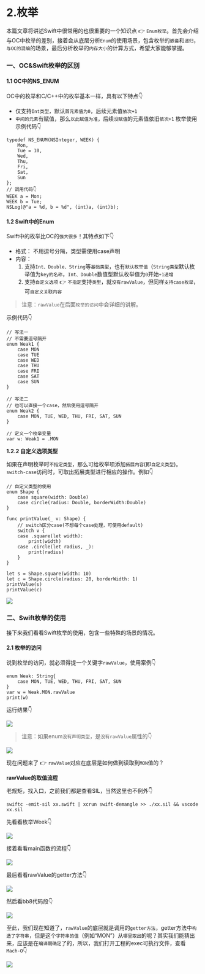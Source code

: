 # 2.枚举

本篇文章将讲述Swift中很常用的也很重要的一个知识点 👉 `Enum枚举`。首先会介绍与OC中枚举的差别，接着会从底层分析`Enum`的使用场景，包含枚举的`嵌套`和`递归`，`与OC的混编`的场景，最后分析枚举的`内存大小`的计算方式，希望大家能够掌握。

### 一、OC&Swift枚举的区别

#### 1.1 OC中的NS\_ENUM

OC中的枚举和C/C++中的枚举基本一样，具有以下特点👇

* 仅支持`Int类型`，默认`首元素值为0`，后续元素值`依次+1`
* `中间的元素`有赋值，那么`以此赋值为准`，后续`没赋值`的元素值依旧`依次+1` 枚举使用示例代码👇

```text
typedef NS_ENUM(NSInteger, WEEK) {
    Mon,
    Tue = 10,
    Wed,
    Thu,
    Fri,
    Sat,
    Sun
};
// 调用代码👇
WEEK a = Mon; 
WEEK b = Tue;
NSLog(@"a = %d, b = %d", (int)a, (int)b);
```

#### 1.2 Swift中的Enum

Swift中的枚举比OC的`强大很多`！其特点如下👇

* 格式： 不用逗号分隔，类型需使用case声明
* 内容：
  1. 支持`Int、Double、String`等`基础类型`，也有`默认枚举值`（`String类型`默认枚举值为`key的名称`，`Int、Double`数值型默认枚举值为`0`开始`+1递增`
  2. 支持`自定义选项` 👉 `不指定`支持`类型`，就`没有rawValue`，但同样`支持case枚举`，可`自定义关联内容`

> 注意：`rawValue`在后面`枚举的访问`中会详细的讲解。

示例代码👇

```text
// 写法一
// 不需要逗号隔开
enum Weak1 {
    case MON
    case TUE
    case WED
    case THU
    case FRI
    case SAT
    case SUN
}

// 写法二
// 也可以直接一个case，然后使用逗号隔开
enum Weak2 {
    case MON, TUE, WED, THU, FRI, SAT, SUN
}

// 定义一个枚举变量
var w: Weak1 = .MON
```

**1.2.2 自定义选项类型**

如果在声明枚举时`不指定类型`，那么可给枚举项添加`拓展内容`\(即`自定义类型`\)。`switch-case`访问时，可取出拓展类型进行相应的操作。例如👇

```text
// 自定义类型的使用
enum Shape {
    case square(width: Double)
    case circle(radius: Double, borderWidth:Double)
}

func printValue(_ v: Shape) {
    // switch区分case(不想每个case处理，可使用default)
    switch v {
    case .square(let width):
        print(width)
    case .circle(let radius, _):
        print(radius)
    }
}

let s = Shape.square(width: 10)
let c = Shape.circle(radius: 20, borderWidth: 1)
printValue(s)
printValue(c)
```

![](.gitbook/assets/image%20%2830%29.png)

### 二、Swift枚举的使用

接下来我们看看Swift枚举的使用，包含一些特殊的场景的情况。

#### 2.1 枚举的访问

说到枚举的访问，就必须得提一个关键字`rawValue`，使用案例👇

```text
enum Weak: String{
    case MON, TUE, WED, THU, FRI, SAT, SUN
}
var w = Weak.MON.rawValue
print(w)
```

运行结果👇

![](.gitbook/assets/image%20%2823%29.png)

> 注意：如果enum`没有声明类型`，是`没有rawValue`属性的👇

![](.gitbook/assets/image%20%2829%29.png)

现在问题来了 👉 `rawValue`对应在底层是如何做到读取到`MON`值的？

**rawValue的取值流程**

老规矩，找入口，之前我们都是查看SIL，当然这里也不例外👇

`swiftc -emit-sil xx.swift | xcrun swift-demangle >> ./xx.sil && vscode xx.sil`

先看看枚举Week👇

![](.gitbook/assets/image%20%2828%29.png)

接着看看main函数的流程👇

![](.gitbook/assets/image%20%2825%29.png)

最后看看rawValue的getter方法👇

![](.gitbook/assets/image%20%2821%29.png)

然后看bb8代码段👇

![](.gitbook/assets/image%20%2824%29.png)

至此，我们现在知道了，`rawValue`的底层就是调用的`getter方法`，getter方法中`构造了字符串`，但是这个`字符串的值`（例如“MON”）从`哪里取出`的呢？其实我们能猜出来，应该是在`编译期确定`了的，所以，我们打开工程的exec可执行文件，查看`Mach-O`👇  
  


![](.gitbook/assets/image%20%2822%29.png)

